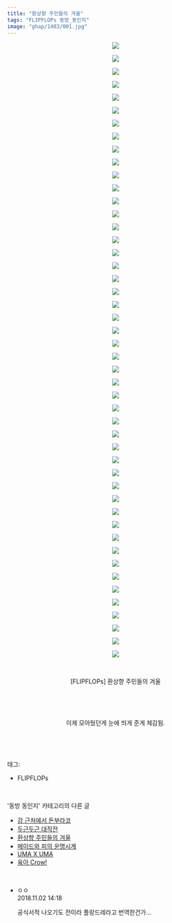 ```yaml
---
title: "환상향 주민들의 겨울"
tags: "FLIPFLOPs 동방_동인지"
image: "ghap/1483/001.jpg"
---
```

<div class="article">
<p style="text-align: center; clear: none; float: none;"><img src="{{ site.nasurl }}/ghap/1483/001.jpg"/></p>
<p style="text-align: center; clear: none; float: none;"><img src="{{ site.nasurl }}/ghap/1483/002.jpg"/></p>
<p style="text-align: center; clear: none; float: none;"><img src="{{ site.nasurl }}/ghap/1483/003.jpg"/></p>
<p style="text-align: center; clear: none; float: none;"><img src="{{ site.nasurl }}/ghap/1483/004.jpg"/></p>
<p style="text-align: center; clear: none; float: none;"><img src="{{ site.nasurl }}/ghap/1483/005.jpg"/></p>
<p style="text-align: center; clear: none; float: none;"><img src="{{ site.nasurl }}/ghap/1483/006.jpg"/></p>
<p style="text-align: center; clear: none; float: none;"><img src="{{ site.nasurl }}/ghap/1483/007.jpg"/></p>
<p style="text-align: center; clear: none; float: none;"><img src="{{ site.nasurl }}/ghap/1483/008.jpg"/></p>
<p style="text-align: center; clear: none; float: none;"><img src="{{ site.nasurl }}/ghap/1483/009.jpg"/></p>
<p style="text-align: center; clear: none; float: none;"><img src="{{ site.nasurl }}/ghap/1483/010.jpg"/></p>
<p style="text-align: center; clear: none; float: none;"><img src="{{ site.nasurl }}/ghap/1483/011.jpg"/></p>
<p style="text-align: center; clear: none; float: none;"><img src="{{ site.nasurl }}/ghap/1483/012.jpg"/></p>
<p style="text-align: center; clear: none; float: none;"><img src="{{ site.nasurl }}/ghap/1483/013.jpg"/></p>
<p style="text-align: center; clear: none; float: none;"><img src="{{ site.nasurl }}/ghap/1483/014.jpg"/></p>
<p style="text-align: center; clear: none; float: none;"><img src="{{ site.nasurl }}/ghap/1483/015.jpg"/></p>
<p style="text-align: center; clear: none; float: none;"><img src="{{ site.nasurl }}/ghap/1483/016.jpg"/></p>
<p style="text-align: center; clear: none; float: none;"><img src="{{ site.nasurl }}/ghap/1483/017.jpg"/></p>
<p style="text-align: center; clear: none; float: none;"><img src="{{ site.nasurl }}/ghap/1483/018.jpg"/></p>
<p style="text-align: center; clear: none; float: none;"><img src="{{ site.nasurl }}/ghap/1483/019.jpg"/></p>
<p style="text-align: center; clear: none; float: none;"><img src="{{ site.nasurl }}/ghap/1483/020.jpg"/></p>
<p style="text-align: center; clear: none; float: none;"><img src="{{ site.nasurl }}/ghap/1483/021.jpg"/></p>
<p style="text-align: center; clear: none; float: none;"><img src="{{ site.nasurl }}/ghap/1483/022.jpg"/></p>
<p style="text-align: center; clear: none; float: none;"><img src="{{ site.nasurl }}/ghap/1483/023.jpg"/></p>
<p style="text-align: center; clear: none; float: none;"><img src="{{ site.nasurl }}/ghap/1483/024.jpg"/></p>
<p style="text-align: center; clear: none; float: none;"><img src="{{ site.nasurl }}/ghap/1483/025.jpg"/></p>
<p style="text-align: center; clear: none; float: none;"><img src="{{ site.nasurl }}/ghap/1483/026.jpg"/></p>
<p style="text-align: center; clear: none; float: none;"><img src="{{ site.nasurl }}/ghap/1483/027.jpg"/></p>
<p style="text-align: center; clear: none; float: none;"><img src="{{ site.nasurl }}/ghap/1483/028.jpg"/></p>
<p style="text-align: center; clear: none; float: none;"><img src="{{ site.nasurl }}/ghap/1483/029.jpg"/></p>
<p style="text-align: center; clear: none; float: none;"><img src="{{ site.nasurl }}/ghap/1483/030.jpg"/></p>
<p style="text-align: center; clear: none; float: none;"><img src="{{ site.nasurl }}/ghap/1483/031.jpg"/></p>
<p style="text-align: center; clear: none; float: none;"><img src="{{ site.nasurl }}/ghap/1483/032.jpg"/></p>
<p style="text-align: center; clear: none; float: none;"><img src="{{ site.nasurl }}/ghap/1483/033.jpg"/></p>
<p style="text-align: center; clear: none; float: none;"><img src="{{ site.nasurl }}/ghap/1483/034.jpg"/></p>
<p style="text-align: center; clear: none; float: none;"><img src="{{ site.nasurl }}/ghap/1483/035.jpg"/></p>
<p style="text-align: center; clear: none; float: none;"><img src="{{ site.nasurl }}/ghap/1483/036.jpg"/></p>
<p style="text-align: center; clear: none; float: none;"><img src="{{ site.nasurl }}/ghap/1483/037.jpg"/></p>
<p style="text-align: center; clear: none; float: none;"><img src="{{ site.nasurl }}/ghap/1483/038.jpg"/></p>
<p style="text-align: center; clear: none; float: none;"><img src="{{ site.nasurl }}/ghap/1483/039.jpg"/></p>
<p style="text-align: center; clear: none; float: none;"><img src="{{ site.nasurl }}/ghap/1483/040.jpg"/></p>
<p style="text-align: center; clear: none; float: none;"><img src="{{ site.nasurl }}/ghap/1483/041.jpg"/></p>
<p style="text-align: center; clear: none; float: none;"><img src="{{ site.nasurl }}/ghap/1483/042.jpg"/></p>
<p style="text-align: center; clear: none; float: none;"><img src="{{ site.nasurl }}/ghap/1483/043.jpg"/></p>
<p style="text-align: center; clear: none; float: none;"><img src="{{ site.nasurl }}/ghap/1483/044.jpg"/></p>
<p style="text-align: center; clear: none; float: none;"><img src="{{ site.nasurl }}/ghap/1483/045.jpg"/></p>
<p style="text-align: center; clear: none; float: none;"><img src="{{ site.nasurl }}/ghap/1483/046.jpg"/></p>
<p style="text-align: center; clear: none; float: none;"><img src="{{ site.nasurl }}/ghap/1483/047.jpg"/></p>
<p style="text-align: center; clear: none; float: none;"><img src="{{ site.nasurl }}/ghap/1483/048.jpg"/></p>
<p style="text-align: center; clear: none; float: none;"><br/></p>
<p style="text-align: center; clear: none; float: none;">[FLIPFLOPs] 환상향 주민들의 겨울</p>
<p style="text-align: center; clear: none; float: none;"><br/></p>
<p style="text-align: center; clear: none; float: none;"><br/></p>
<p style="text-align: center; clear: none; float: none;">이제 모아뒀던게 눈에 띄게 준게 체감됨.</p>
<p><br/></p>
</div><br/>
<div class="tagTrail">
<p>태그: </p>
<ul>
<li>FLIPFLOPs</li>
</ul>
</div><br/>
<div class="another">
<p>'동방 동인지' 카테고리의 다른 글</p>
<ul>
<li><a href="/2016-08-11-ghap_1486">강 근처에서 돈부라코</a></li>
<li><a href="/2016-08-11-ghap_1485">두근두근 대작전</a></li>
<li><a href="/2016-08-11-ghap_1483">환상향 주민들의 겨울</a></li>
<li><a href="/2016-08-11-ghap_1482">메이드와 피의 운명시계</a></li>
<li><a href="/2016-08-11-ghap_1481">UMA X UMA</a></li>
<li><a href="/2016-08-11-ghap_1479">육아 Crow!</a></li>
</ul>
</div><br/>
<div class="cb_module cb_fluid">
<div class="cb_wrt cb_profile">
<div class="comment">
<ul>
<li class="cb_thumb_off" id="comment15366614">
<div class="cb_comment_area">
<div class="cb_info_area">
<div class="cb_section">
<span class="cb_nick_name">ㅇㅇ</span>
</div>
<div class="cb_section">
<span class="cb_date">2018.11.02 14:18 </span>
</div>
</div>
<div class="cb_dsc_comment">
<p class="cb_dsc">
											공식서적 나오기도 전이라 플랑드레라고 번역한건가...
										</p>
</div>
</div></li>
</ul>
</div>
</div><!-- commentList close -->
</div><br/>
